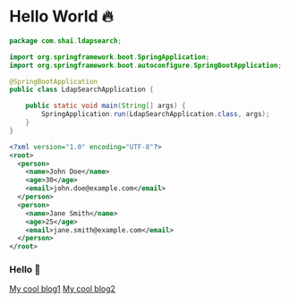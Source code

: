 # Hello World 🔥
```java
package com.shai.ldapsearch;

import org.springframework.boot.SpringApplication;
import org.springframework.boot.autoconfigure.SpringBootApplication;

@SpringBootApplication
public class LdapSearchApplication {

    public static void main(String[] args) {
        SpringApplication.run(LdapSearchApplication.class, args);
    }
}
```
```xml
<?xml version="1.0" encoding="UTF-8"?>
<root>
  <person>
    <name>John Doe</name>
    <age>30</age>
    <email>john.doe@example.com</email>
  </person>
  <person>
    <name>Jane Smith</name>
    <age>25</age>
    <email>jane.smith@example.com</email>
  </person>
</root>

```

### Hello 🚀
[My cool blog1](blog/blog1 "My cool blog1")
[My cool blog2](blog/blog2 "My cool blog2")
